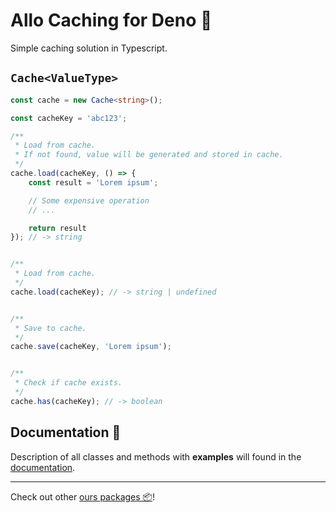 # **Allo Caching** for Deno 🦕

Simple caching solution in Typescript.


## `Cache<ValueType>`

```ts
const cache = new Cache<string>();

const cacheKey = 'abc123';

/**
 * Load from cache.
 * If not found, value will be generated and stored in cache.
 */
cache.load(cacheKey, () => {
    const result = 'Lorem ipsum';

    // Some expensive operation
    // ...

    return result
}); // -> string


/**
 * Load from cache.
 */
cache.load(cacheKey); // -> string | undefined


/**
 * Save to cache.
 */
cache.save(cacheKey, 'Lorem ipsum');


/**
 * Check if cache exists.
 */
cache.has(cacheKey); // -> boolean

```



## Documentation 📖

Description of all classes and methods with **examples** will found in the [documentation](https://doc.deno.land/https://deno.land/x/allo_caching/mod.ts).

---

Check out other [ours packages 📦](https://deno.land/x?query=allo_)!